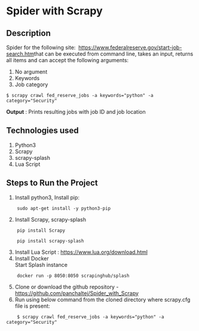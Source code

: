 # Spider with Scrapy

## Description
Spider for the following site: ​ https://www.federalreserve.gov/start-job-search.htm​ that can be executed from command line, takes an input, returns all items and can accept the following arguments:

1. No argument
2. Keywords
3. Job category

```
$ scrapy crawl fed_reserve_jobs -a keywords="python" -a category="Security"
```

**Output** : Prints resulting jobs with job ID and job location

## Technologies used
1. Python3
2. Scrapy
3. scrapy-splash
4. Lua Script

## Steps to Run the Project

1. Install python3, Install pip:
```
    sudo apt-get install -y python3-pip
```
2. Install Scrapy, scrapy-splash  
```
    pip install Scrapy
```  
```
    pip install scrapy-splash
```
3. Install Lua Script : <https://www.lua.org/download.html>
4. Install Docker  
   Start Splash instance  
```
    docker run -p 8050:8050 scrapinghub/splash
```
5. Clone or download the github repository - <https://github.com/panchaltej/Spider_with_Scrapy>
6. Run using below command from the cloned directory where scrapy.cfg file is present:
```
    $ scrapy crawl fed_reserve_jobs -a keywords="python" -a category="Security"
```

